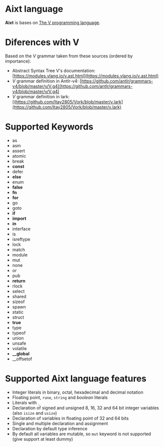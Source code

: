 # Aixt language
**Aixt** is bases on [The V programming language](https://vlang.io/).

# Diferences with V
Based on the _V_ grammar taken from these sources (ordered by importance):
- Abstract Syntax Tree V's documentation: [https://modules.vlang.io/v.ast.html](https://modules.vlang.io/v.ast.html)
- _V_ grammar definition in Antlr-v4:     [https://github.com/antlr/grammars-v4/blob/master/v/V.g4](https://github.com/antlr/grammars-v4/blob/master/v/V.g4)
- _V_ grammar definition in lark:         [(https://github.com/Itay2805/Vork/blob/master/v.lark](https://github.com/Itay2805/Vork/blob/master/v.lark)

# Supported Keywords
- as
- asm
- assert
- atomic
- break
- **const**
- defer
- **else**
- enum
- **false**
- **fn**
- **for**
- go
- goto
- **if**
- **import**
- **in**
- interface
- is
- isreftype
- lock
- match
- module
- mut
- none
- or
- pub
- **return**
- rlock
- select
- shared
- sizeof
- spawn
- static
- struct
- **true**
- type
- typeof
- union
- unsafe
- volatile
- **__global**
- __offsetof


# Supported Aixt language features
    
- Integer literals in binary, octal, hexadecimal and decimal notation
- Floating point, `rune`, `string` and _boolean_ literals
- Literals with `_`
- Declaration of signed and unsigned 8, 16, 32 and 64 bit integer variables (also `isize` and `usize`)
- Declaration of variables in floating point of 32 and 64 bits
- Single and multiple declaration and assignment
- Declaration by default type inference
- By default all variables are mutable, so `mut` keyword is not supported (give support at least dummy)